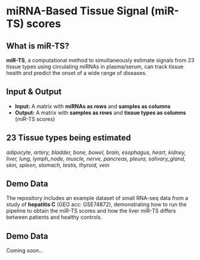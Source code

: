 # miRNA-Based Tissue Signal (miR-TS) scores

## What is miR-TS?

**miR-TS**, a computational method to simultaneously estimate signals from 23 tissue types using circulating miRNAs in plasma/serum, can track tissue health and predict the onset of a wide range of diseases.

## Input & Output

- **Input:** A matrix with **miRNAs as rows** and **samples as columns**
- **Output:** A matrix with **samples as rows** and **tissue types as columns** (miR-TS scores)

## 23 Tissue types being estimated
*adipocyte, artery, bladder, bone, bowel, brain, esophagus, heart, kidney, liver, lung, lymph_node,
muscle, nerve, pancreas, pleura, salivary_gland, skin, spleen, stomach, testis, thyroid, vein*

## Demo Data

The repository includes an example dataset of small RNA-seq data from a study of **hepatitis C** (GEO acc: GSE74872), demonstrating how to run the pipeline to obtain the miR-TS scores and how the liver miR-TS differs between patients and healthy controls.

## Demo Data

Coming soon...
